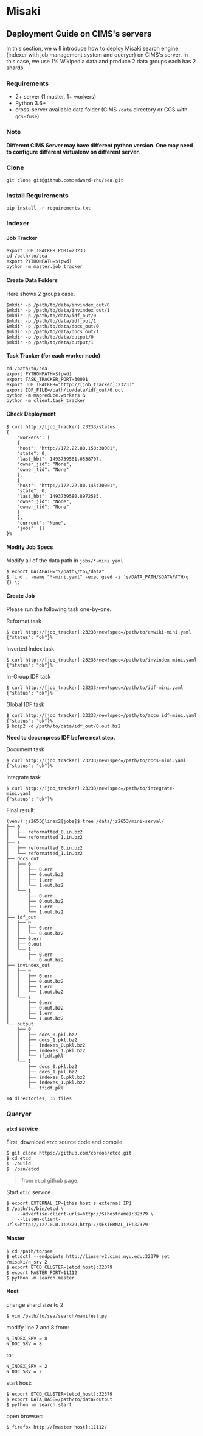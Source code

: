 # Misaki

## Deployment Guide on CIMS's servers

In this section, we will introduce how to deploy Misaki search engine (indexer with job management system and queryer) on CIMS's server. In this case, we use 1% Wikipedia data and produce 2 data groups each has 2 shards.

### Requirements

- 2+ server (1 master, 1+ workers)
- Python 3.6+
- cross-server available data folder (CIMS `/data` directory or GCS with `gcs-fuse`)

### Note

**Different CIMS Server may have different python version. One may need to configure different virtualenv on different server.**

### Clone
    git clone git@github.com:edward-zhu/sea.git

### Install Requirements
    pip install -r requirements.txt

### Indexer

#### Job Tracker

    export JOB_TRACKER_PORT=23233
    cd /path/to/sea
    export PYTHONPATH=$(pwd)
    python -m master.job_tracker

#### Create Data Folders

Here shows 2 groups case.

    $mkdir -p /path/to/data/invindex_out/0
    $mkdir -p /path/to/data/invindex_out/1
    $mkdir -p /path/to/data/idf_out/0
    $mkdir -p /path/to/data/idf_out/1
    $mkdir -p /path/to/data/docs_out/0
    $mkdir -p /path/to/data/docs_out/1
    $mkdir -p /path/to/data/output/0
    $mkdir -p /path/to/data/output/1

#### Task Tracker (for each worker node)

    cd /path/to/sea
    export PYTHONPATH=$(pwd)
    export TASK_TRACKER_PORT=30001
    export JOB_TRACKER="http://[job_tracker]:23233"
    export IDF_FILE=/path/to/data/idf_out/0.out
    python -m mapreduce.workers &    
    python -m client.task_tracker

#### Check Deployment

    $ curl http://[job_tracker]:23233/status
    {
        "workers": [
        {
        "host": "http://172.22.80.150:30001",
        "state": 0,
        "last_hbt": 1493739581.0538707,
        "owner_jid": "None",
        "owner_tid": "None"
        },
        {
        "host": "http://172.22.80.145:30001",
        "state": 0,
        "last_hbt": 1493739580.8972585,
        "owner_jid": "None",
        "owner_tid": "None"
        }
        ],
        "current": "None",
        "jobs": []
    }%
    
#### Modify Job Specs

Modify all of the data path in `jobs/*-mini.yaml`

    $ export DATAPATH="\/path\/to\/data"
    $ find . -name "*-mini.yaml" -exec gsed -i 's/DATA_PATH/$DATAPATH/g' {} \;

#### Create Job

Please run the following task one-by-one.

Reformat task

    $ curl http://[job_tracker]:23233/new?spec=/path/to/enwiki-mini.yaml
    {"status": "ok"}%

Inverted Index task

    $ curl http://[job_tracker]:23233/new?spec=/path/to/invindex-mini.yaml
    {"status": "ok"}%

In-Group IDF task

    $ curl http://[job_tracker]:23233/new?spec=/path/to/idf-mini.yaml
    {"status": "ok"}%

Global IDF task

    $ curl http://[job_tracker]:23233/new?spec=/path/to/accu_idf-mini.yaml
    {"status": "ok"}%
    $ bzip2 -d /path/to/data/idf_out/0.out.bz2

**Need to decompress IDF before next step.**

Document task

    $ curl http://[job_tracker]:23233/new?spec=/path/to/docs-mini.yaml
    {"status": "ok"}%

Integrate task

    $ curl http://[job_tracker]:23233/new?spec=/path/to/integrate-mini.yaml
    {"status": "ok"}%

Final result:

    (venv) jz2653@linax2[jobs]$ tree /data/jz2653/mini-serval/
    ├── 0
    │   ├── reformatted_0.in.bz2
    │   └── reformatted_1.in.bz2
    ├── 1
    │   ├── reformatted_0.in.bz2
    │   └── reformatted_1.in.bz2
    ├── docs_out
    │   ├── 0
    │   │   ├── 0.err
    │   │   ├── 0.out.bz2
    │   │   ├── 1.err
    │   │   └── 1.out.bz2
    │   └── 1
    │       ├── 0.err
    │       ├── 0.out.bz2
    │       ├── 1.err
    │       └── 1.out.bz2
    ├── idf_out
    │   ├── 0
    │   │   ├── 0.err
    │   │   └── 0.out.bz2
    │   ├── 0.err
    │   ├── 0.out
    │   └── 1
    │       ├── 0.err
    │       └── 0.out.bz2
    ├── invindex_out
    │   ├── 0
    │   │   ├── 0.err
    │   │   ├── 0.out.bz2
    │   │   ├── 1.err
    │   │   └── 1.out.bz2
    │   └── 1
    │       ├── 0.err
    │       ├── 0.out.bz2
    │       ├── 1.err
    │       └── 1.out.bz2
    └── output
        ├── 0
        │   ├── docs_0.pkl.bz2
        │   ├── docs_1.pkl.bz2
        │   ├── indexes_0.pkl.bz2
        │   ├── indexes_1.pkl.bz2
        │   └── tfidf.pkl
        └── 1
            ├── docs_0.pkl.bz2
            ├── docs_1.pkl.bz2
            ├── indexes_0.pkl.bz2
            ├── indexes_1.pkl.bz2
            └── tfidf.pkl

    14 directories, 36 files

### Queryer

#### `etcd` service

First, download `etcd` source code and compile.

    $ git clone https://github.com/coreos/etcd.git
    $ cd etcd
    $ ./build
    $ ./bin/etcd

> from `etcd` github page.

Start `etcd` service

    $ export EXTERNAL_IP=[this host's external IP]
    $ /path/to/bin/etcd \
        --advertise-client-urls=http://$(hostname):32379 \
        --listen-client-urls=http://127.0.0.1:2379,http://$EXTERNAL_IP:32379

#### Master

    $ cd /path/to/sea
    $ etcdctl --endpoints http://linserv2.cims.nyu.edu:32379 set /misaki/n_srv 2
    $ export ETCD_CLUSTER=[etcd_host]:32379
    $ export MASTER_PORT=11112
    $ python -m search.master

#### Host

change shard size to 2:

    $ vim /path/to/sea/search/manifest.py

modify line 7 and 8 from:

    N_INDEX_SRV = 8
    N_DOC_SRV = 8

to:

    N_INDEX_SRV = 2
    N_DOC_SRV = 2

start host:

    $ export ETCD_CLUSTER=[etcd_host]:32379
    $ export DATA_BASE=/path/to/data/output
    $ python -m search.start

open browser:

    $ firefox http://[master host]:11112/
    




    


